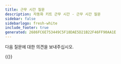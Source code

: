 ```yaml
---
title: 근무 시간 질문
description: 자동화 키트 근무 시간 - 근무 시간 질문
sidebar: false
sidebarlogo: fresh-white
include_footer: true
generated: 2686FC6E753449C5F18DAE5D21B22F46FF90AA1E
---
```


다음 질문에 대한 의견을 보내주십시오.

{{<questions shownavigationbuttons="false" locale="ko">}}
